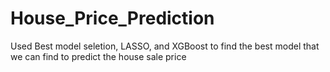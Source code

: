 # House_Price_Prediction
Used Best model seletion, LASSO, and XGBoost to find the best model that we can find to predict the house sale price
